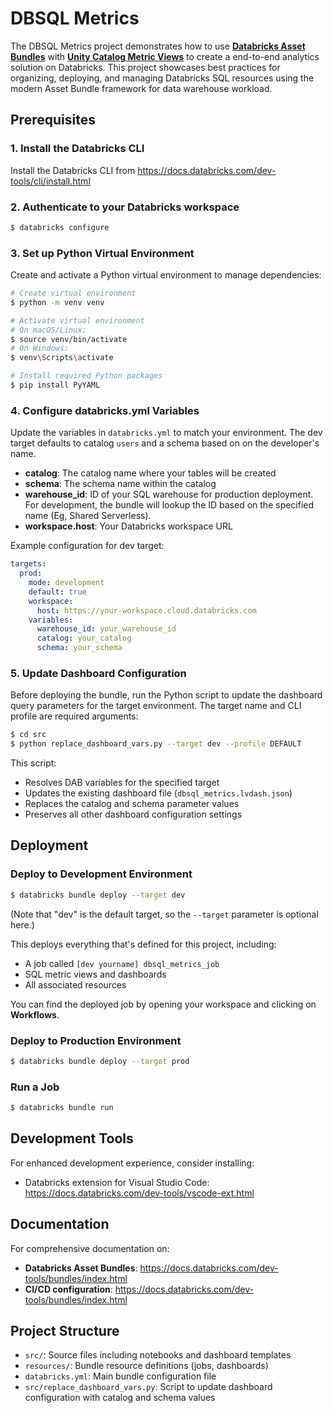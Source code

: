 # DBSQL Metrics

The DBSQL Metrics project demonstrates how to use [**Databricks Asset Bundles**](https://docs.databricks.com/aws/en/dev-tools/bundles/) with [**Unity Catalog Metric Views**](https://docs.databricks.com/aws/en/metric-views/) to create a end-to-end analytics solution on Databricks. This project showcases best practices for organizing, deploying, and managing Databricks SQL resources using the modern Asset Bundle framework for data warehouse workload.


## Prerequisites

### 1. Install the Databricks CLI
Install the Databricks CLI from https://docs.databricks.com/dev-tools/cli/install.html

### 2. Authenticate to your Databricks workspace
```bash
$ databricks configure
```

### 3. Set up Python Virtual Environment
Create and activate a Python virtual environment to manage dependencies:

```bash
# Create virtual environment
$ python -m venv venv

# Activate virtual environment
# On macOS/Linux:
$ source venv/bin/activate
# On Windows:
$ venv\Scripts\activate

# Install required Python packages
$ pip install PyYAML
```

### 4. Configure databricks.yml Variables
Update the variables in `databricks.yml` to match your environment. The dev target defaults to catalog `users` and a schema based on on the developer's name.

- **catalog**: The catalog name where your tables will be created
- **schema**: The schema name within the catalog
- **warehouse_id**: ID of your SQL warehouse for production deployment. For development, the bundle will lookup the ID based on the specified name (Eg, Shared Serverless).
- **workspace.host**: Your Databricks workspace URL

Example configuration for dev target:
```yaml
targets:
  prod:
    mode: development
    default: true
    workspace:
      host: https://your-workspace.cloud.databricks.com
    variables:
      warehouse_id: your_warehouse_id
      catalog: your_catalog
      schema: your_schema
```

### 5. Update Dashboard Configuration
Before deploying the bundle, run the Python script to update the dashboard query parameters for the target environment. The target name and CLI profile are required arguments:

```bash
$ cd src
$ python replace_dashboard_vars.py --target dev --profile DEFAULT
```

This script:
- Resolves DAB variables for the specified target
- Updates the existing dashboard file (`dbsql_metrics.lvdash.json`)
- Replaces the catalog and schema parameter values
- Preserves all other dashboard configuration settings

## Deployment

### Deploy to Development Environment
```bash
$ databricks bundle deploy --target dev
```
(Note that "dev" is the default target, so the `--target` parameter is optional here.)

This deploys everything that's defined for this project, including:
- A job called `[dev yourname] dbsql_metrics_job`
- SQL metric views and dashboards
- All associated resources

You can find the deployed job by opening your workspace and clicking on **Workflows**.

### Deploy to Production Environment
```bash
$ databricks bundle deploy --target prod
```

### Run a Job
```bash
$ databricks bundle run
```

## Development Tools

For enhanced development experience, consider installing:
- Databricks extension for Visual Studio Code: https://docs.databricks.com/dev-tools/vscode-ext.html

## Documentation

For comprehensive documentation on:
- **Databricks Asset Bundles**: https://docs.databricks.com/dev-tools/bundles/index.html
- **CI/CD configuration**: https://docs.databricks.com/dev-tools/bundles/index.html

## Project Structure

- `src/`: Source files including notebooks and dashboard templates
- `resources/`: Bundle resource definitions (jobs, dashboards)
- `databricks.yml`: Main bundle configuration file
- `src/replace_dashboard_vars.py`: Script to update dashboard configuration with catalog and schema values

